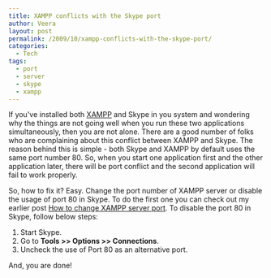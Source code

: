 ```yaml
---
title: XAMPP conflicts with the Skype port
author: Veera
layout: post
permalink: /2009/10/xampp-conflicts-with-the-skype-port/
categories:
  - Tech
tags:
  - port
  - server
  - skype
  - xampp
---
```


If you've installed both [XAMPP][1] and Skype in you system and wondering why the things are not going well when you run these two applications simultaneously, then you are not alone. There are a good number of folks who are complaining about this conflict between XAMPP and Skype. The reason behind this is simple - both Skype and XAMPP by default uses the same port number 80. So, when you start one application first and the other application later, there will be port conflict and the second application will fail to work properly.

 [1]: http://veerasundar.com/blog/2009/07/xampp-apache-mysql-php-perl-environment-in-windows/ "XAMPP - Apache, MySQL, PHP, Perl environment in Windows"

So, how to fix it? Easy. Change the port number of XAMPP server or disable the usage of port 80 in Skype. To do the first one you can check out my earlier post [How to change XAMPP server port][2]. To disable the port 80 in Skype, follow below steps:

 [2]: http://veerasundar.com/blog/2009/07/how-to-change-xampp-server-port/ "How to change XAMPP server port?"

1.  Start Skype.
2.  Go to **Tools >> Options >> Connections**.
3.  Uncheck the use of Port 80 as an alternative port.

And, you are done!